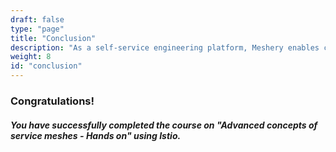 ```yaml
---
draft: false
type: "page"
title: "Conclusion"
description: "As a self-service engineering platform, Meshery enables collaborative design and operation of cloud native infrastructure."
weight: 8
id: "conclusion"
---
```






### Congratulations!

##### You have successfully completed the course on **"Advanced concepts of service meshes - Hands on"** using _Istio_.


